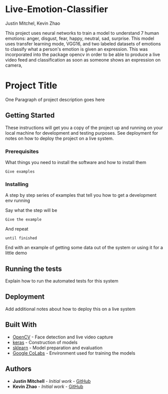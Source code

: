 # Live-Emotion-Classifier
Justin Mitchel, Kevin Zhao

This project uses neural networks to train a model to understand 7 human emotions: anger, disgust, fear, happy, neutral, sad, surprise. This model uses transfer learning mode, VGG16, and two labeled datasets of emotions to classify what a person's emotion is given an expression. This was incorporated into the package opencv in order to be able to produce a live video feed and classification as soon as someone shows an expression on camera,


# Project Title

One Paragraph of project description goes here

## Getting Started

These instructions will get you a copy of the project up and running on your local machine for development and testing purposes. See deployment for notes on how to deploy the project on a live system.

### Prerequisites

What things you need to install the software and how to install them

```
Give examples
```

### Installing

A step by step series of examples that tell you how to get a development env running

Say what the step will be

```
Give the example
```

And repeat

```
until finished
```

End with an example of getting some data out of the system or using it for a little demo

## Running the tests

Explain how to run the automated tests for this system

## Deployment

Add additional notes about how to deploy this on a live system

## Built With

* [OpenCV](https://docs.opencv.org/4.1.0/) - Face detection and live video capture
* [keras](https://keras.io/) - Construction of models
* [sklearn](https://scikit-learn.org/stable/whats_new.html) - Model preparation and evaluation
* [Google CoLabs](https://colab.research.google.com/notebooks/welcome.ipynb) - Environment used for training the models

## Authors

* **Justin Mitchell** - *Initial work* - [GitHub](github.com/jdmitchell0216)
* **Kevin Zhao** - *Initial work* - [GitHub](github.com/kevzha)

